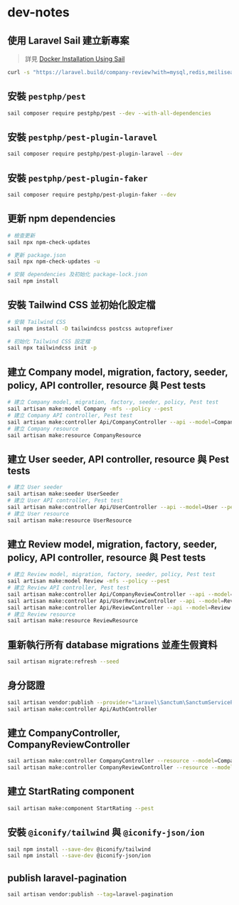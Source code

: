 # dev-notes

## 使用 Laravel Sail 建立新專案

> 詳見 [Docker Installation Using Sail](https://laravel.com/docs/10.x/installation#docker-installation-using-sail)

```sh
curl -s "https://laravel.build/company-review?with=mysql,redis,meilisearch,mailpit" | bash
```

## 安裝 `pestphp/pest`

```sh
sail composer require pestphp/pest --dev --with-all-dependencies
```

## 安裝 `pestphp/pest-plugin-laravel`

```sh
sail composer require pestphp/pest-plugin-laravel --dev
```

## 安裝 `pestphp/pest-plugin-faker`

```sh
sail composer require pestphp/pest-plugin-faker --dev
```

## 更新 npm dependencies

```sh
# 檢查更新
sail npx npm-check-updates

# 更新 package.json
sail npx npm-check-updates -u

# 安裝 dependencies 及初始化 package-lock.json
sail npm install
```

## 安裝 Tailwind CSS 並初始化設定檔

```sh
# 安裝 Tailwind CSS
sail npm install -D tailwindcss postcss autoprefixer

# 初始化 Tailwind CSS 設定檔
sail npx tailwindcss init -p
```

## 建立 Company model, migration, factory, seeder, policy, API controller, resource 與 Pest tests

```sh
# 建立 Company model, migration, factory, seeder, policy, Pest test
sail artisan make:model Company -mfs --policy --pest
# 建立 Company API controller, Pest test
sail artisan make:controller Api/CompanyController --api --model=Company --pest
# 建立 Company resource
sail artisan make:resource CompanyResource
```

## 建立 User seeder, API controller, resource 與 Pest tests

```sh
# 建立 User seeder
sail artisan make:seeder UserSeeder
# 建立 User API controller, Pest test
sail artisan make:controller Api/UserController --api --model=User --pest
# 建立 User resource
sail artisan make:resource UserResource
```

## 建立 Review model, migration, factory, seeder, policy, API controller, resource 與 Pest tests

```sh
# 建立 Review model, migration, factory, seeder, policy, Pest test
sail artisan make:model Review -mfs --policy --pest
# 建立 Review API controller, Pest test
sail artisan make:controller Api/CompanyReviewController --api --model=Review --parent=Company --pest
sail artisan make:controller Api/UserReviewController --api --model=Review --parent=User --pest
sail artisan make:controller Api/ReviewController --api --model=Review --pest
# 建立 Review resource
sail artisan make:resource ReviewResource
```

## 重新執行所有 database migrations 並產生假資料

```sh
sail artisan migrate:refresh --seed
```

## 身分認證

```sh
sail artisan vendor:publish --provider="Laravel\Sanctum\SanctumServiceProvider"
sail artisan make:controller Api/AuthController
```

## 建立 CompanyController, CompanyReviewController

```sh
sail artisan make:controller CompanyController --resource --model=Company --pest
sail artisan make:controller CompanyReviewController --resource --model=Review --parent=Company --pest
```

## 建立 StartRating component

```sh
sail artisan make:component StartRating --pest
```

## 安裝 `@iconify/tailwind` 與 `@iconify-json/ion`

```sh
sail npm install --save-dev @iconify/tailwind
sail npm install --save-dev @iconify-json/ion
```

## publish laravel-pagination

```sh
sail artisan vendor:publish --tag=laravel-pagination
```
